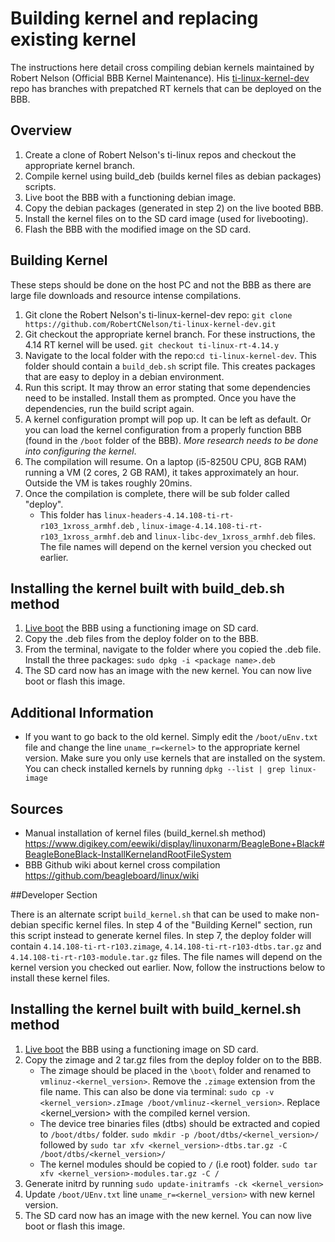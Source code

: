 # Building kernel and replacing existing kernel

The instructions here detail cross compiling debian kernels maintained by Robert Nelson (Official BBB Kernel Maintenance). His [ti-linux-kernel-dev](https://github.com/RobertCNelson/ti-linux-kernel-dev) repo has branches with prepatched RT kernels that can be deployed on the BBB.

## Overview

1. Create a clone of Robert Nelson's ti-linux repos and checkout the appropriate kernel branch.
2. Compile kernel using build_deb (builds kernel files as debian packages) scripts.
3. Live boot the BBB with a functioning debian image.
4. Copy the debian packages (generated in step 2) on the live booted BBB.
5. Install the kernel files on to the SD card image (used for livebooting).
6. Flash the BBB with the modified image on the SD card.

## Building Kernel

These steps should be done on the host PC and not the BBB as there are large file downloads and resource intense compilations.

1. Git clone the Robert Nelson's ti-linux-kernel-dev repo: `git clone https://github.com/RobertCNelson/ti-linux-kernel-dev.git`
2. Git checkout the appropriate kernel branch. For these instructions, the 4.14 RT kernel will be used. `git checkout ti-linux-rt-4.14.y`
3. Navigate to the local folder with the repo:`cd ti-linux-kernel-dev`. This folder should contain a `build_deb.sh` script file. This creates packages that are easy to deploy in a debian environment.
4. Run this script. It may throw an error stating that some dependencies need to be installed. Install them as prompted. Once you have the dependencies, run the build script again.
5. A kernel configuration prompt will pop up. It can be left as default. Or you can load the kernel configuration from a properly function BBB (found in the `/boot` folder of the BBB). _More research needs to be done into configuring the kernel_.
6. The compilation will resume. On a laptop (i5-8250U CPU, 8GB RAM) running a VM (2 cores, 2 GB RAM), it takes approximately an hour. Outside the VM is takes roughly 20mins.
7. Once the compilation is complete, there will be sub folder called "deploy".
   - This folder has `linux-headers-4.14.108-ti-rt-r103_1xross_armhf.deb` , `linux-image-4.14.108-ti-rt-r103_1xross_armhf.deb` and `linux-libc-dev_1xross_armhf.deb` files. The file names will depend on the kernel version you checked out earlier.

## Installing the kernel built with build_deb.sh method

1. [Live boot](https://github.com/capstonealex/Embeded/wiki/Flashing-&-Livebooting-images-on-the-BBB) the BBB using a functioning image on SD card.
2. Copy the .deb files from the deploy folder on to the BBB.
3. From the terminal, navigate to the folder where you copied the .deb file. Install the three packages: `sudo dpkg -i <package name>.deb`
4. The SD card now has an image with the new kernel. You can now live boot or flash this image.

## Additional Information

- If you want to go back to the old kernel. Simply edit the `/boot/uEnv.txt` file and change the line `uname_r=<kernel>` to the appropriate kernel version. Make sure you only use kernels that are installed on the system. You can check installed kernels by running `dpkg --list | grep linux-image`

## Sources

- Manual installation of kernel files (build_kernel.sh method) https://www.digikey.com/eewiki/display/linuxonarm/BeagleBone+Black#BeagleBoneBlack-InstallKernelandRootFileSystem
- BBB Github wiki about kernel cross compilation https://github.com/beagleboard/linux/wiki

##Developer Section

There is an alternate script `build_kernel.sh` that can be used to make non-debian specific kernel files. In step 4 of the "Building Kernel" section, run this script instead to generate kernel files. In step 7, the deploy folder will contain `4.14.108-ti-rt-r103.zimage`, `4.14.108-ti-rt-r103-dtbs.tar.gz` and `4.14.108-ti-rt-r103-module.tar.gz` files. The file names will depend on the kernel version you checked out earlier. Now, follow the instructions below to install these kernel files.

## Installing the kernel built with build_kernel.sh method

1. [Live boot](https://github.com/capstonealex/Embeded/wiki/Flashing-&-Livebooting-images-on-the-BBB) the BBB using a functioning image on SD card.
2. Copy the zimage and 2 tar.gz files from the deploy folder on to the BBB.
   - The zimage should be placed in the `\boot\` folder and renamed to `vmlinuz-<kernel_version>`. Remove the `.zimage` extension from the file name. This can also be done via terminal: `sudo cp -v <kernel_version>.zImage /boot/vmlinuz-<kernel_version>`. Replace <kernel_version> with the compiled kernel version.
   - The device tree binaries files (dtbs) should be extracted and copied to `/boot/dtbs/` folder.
     `sudo mkdir -p /boot/dtbs/<kernel_version>/` followed by `sudo tar xfv <kernel_version>-dtbs.tar.gz -C /boot/dtbs/<kernel_version>/`
   - The kernel modules should be copied to `/` (i.e root) folder. `sudo tar xfv <kernel_version>-modules.tar.gz -C /`
3. Generate initrd by running `sudo update-initramfs -ck <kernel_version>`
4. Update `/boot/UEnv.txt` line `uname_r=<kernel_version>` with new kernel version.
5. The SD card now has an image with the new kernel. You can now live boot or flash this image.